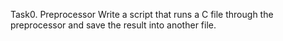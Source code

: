 Task0. Preprocessor
Write a script that runs a C file through the preprocessor and save the result into another file.
